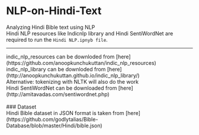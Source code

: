 # NLP-on-Hindi-Text
Analyzing Hindi Bible text using NLP <br>
Hindi NLP resources like Indicnlp library and Hindi SentiWordNet are required to run the `Hindi NLP.ipnyb file`.
<hr>
indic_nlp_resources can be downloded from [here](https://github.com/anoopkunchukuttan/indic_nlp_resources) <br>
indic_nlp_library can be downloded from [here](http://anoopkunchukuttan.github.io/indic_nlp_library/)<br>
Alternative: tokenizing with NLTK will also do the work<br>
Hindi SentiWordNet can be downloaded from [here](http://amitavadas.com/sentiwordnet.php)
<br>
<br>
### Dataset <br>
Hindi Bible dataset in JSON format is taken from [here](https://github.com/godlytalias/Bible-Database/blob/master/Hindi/bible.json)
